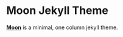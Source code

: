 # Moon Jekyll Theme

**[Moon](http://taylantatli.github.io/Moon)** is a minimal, one column jekyll theme.
